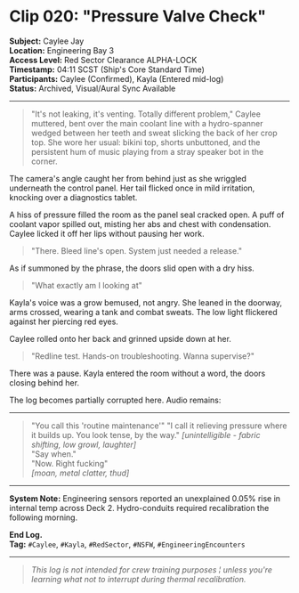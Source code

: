
# Clip 020: "Pressure Valve Check"
**Subject:** Caylee Jay  
**Location:** Engineering Bay 3  
**Access Level:** Red Sector Clearance ALPHA-LOCK  
**Timestamp:** 04:11 SCST (Ship's Core Standard Time)  
**Participants:** Caylee (Confirmed), Kayla (Entered mid-log)  
**Status:** Archived, Visual/Aural Sync Available  

---

> "It's not leaking, it's venting. Totally different problem," Caylee muttered, bent over the main coolant line with a hydro-spanner wedged between her teeth and sweat slicking the back of her crop top. She wore her usual: bikini top, shorts unbuttoned, and the persistent hum of music playing from a stray speaker bot in the corner.

The camera's angle caught her from behind just as she wriggled underneath the control panel. Her tail flicked once in mild irritation, knocking over a diagnostics tablet.

A hiss of pressure filled the room as the panel seal cracked open. A puff of coolant vapor spilled out, misting her abs and chest with condensation. Caylee licked it off her lips without pausing her work.

> "There. Bleed line's open. System just needed a release."

As if summoned by the phrase, the doors slid open with a dry hiss.

> "What exactly am I looking at"

Kayla's voice was a grow bemused, not angry. She leaned in the doorway, arms crossed, wearing a tank and combat sweats. The low light flickered against her piercing red eyes.

Caylee rolled onto her back and grinned upside down at her.

> "Redline test. Hands-on troubleshooting. Wanna supervise?"

There was a pause. Kayla entered the room without a word, the doors closing behind her.

The log becomes partially corrupted here. Audio remains:

---

> "You call this 'routine maintenance'" 
> "I call it relieving pressure where it builds up. You look tense, by the way."
> *[unintelligible - fabric shifting, low growl, laughter]*  
> "Say when."  
> "Now. Right fucking"  
> *[moan, metal clatter, thud]*

---

**System Note:** Engineering sensors reported an unexplained 0.05% rise in internal temp across Deck 2. Hydro-conduits required recalibration the following morning.

**End Log.**  
**Tag:** `#Caylee`, `#Kayla`, `#RedSector`, `#NSFW`, `#EngineeringEncounters`

---

> *This log is not intended for crew training purposes ¦ unless you're learning what not to interrupt during thermal recalibration.*
